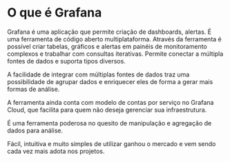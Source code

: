 # O que é Grafana

Grafana é uma aplicação que permite criação de dashboards, alertas.
É uma ferramenta de código aberto multiplataforma. 
Através da ferramenta é possível criar tabelas, gráficos e alertas em painéis de monitoramento complexos e trabalhar com consultas iterativas.
Permite conectar a múltipla fontes de dados e suporta tipos diversos. 

A facilidade de integrar com múltiplas fontes de dados traz uma possibilidade de agrupar dados e enriquecer eles de forma a gerar mais formas de análise.

A ferramenta ainda conta com modelo de contas por serviço no Grafana Cloud, que facilita para quem não deseja gerenciar sua infraestrutura.

É uma ferramenta poderosa no quesito de manipulação e agregação de dados para análise.

Fácil, intuitiva e muito simples de utilizar ganhou o mercado e vem sendo cada vez mais adota nos projetos.